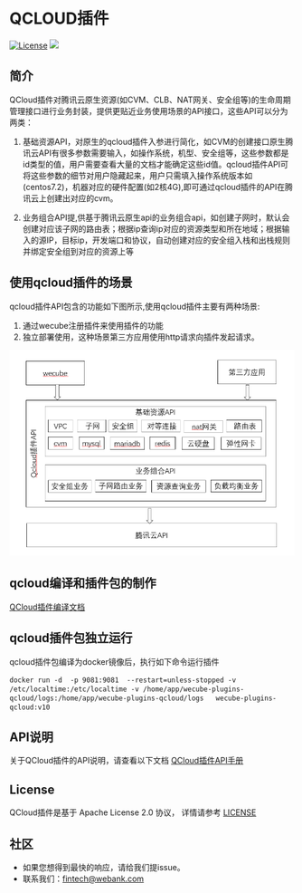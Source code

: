 # QCLOUD插件
[![License](https://img.shields.io/badge/License-Apache%202.0-blue.svg)](https://opensource.org/licenses/Apache-2.0)
![](https://img.shields.io/badge/language-golang-orang.svg)


## 简介

QCloud插件对腾讯云原生资源(如CVM、CLB、NAT网关、安全组等)的生命周期管理接口进行业务封装，提供更贴近业务使用场景的API接口，这些API可以分为两类：
1. 基础资源API，对原生的qcloud插件入参进行简化，如CVM的创建接口原生腾讯云API有很多参数需要输入，如操作系统，机型、安全组等，这些参数都是id类型的值，用户需要查看大量的文档才能确定这些id值。qcloud插件API可将这些参数的细节对用户隐藏起来，用户只需填入操作系统版本如(centos7.2)，机器对应的硬件配置(如2核4G),即可通过qcloud插件的API在腾讯云上创建出对应的cvm。

2. 业务组合API提,供基于腾讯云原生api的业务组合api，如创建子网时，默认会创建对应该子网的路由表；根据ip查询ip对应的资源类型和所在地域；根据输入的源IP，目标ip，开发端口和协议，自动创建对应的安全组入栈和出栈规则并绑定安全组到对应的资源上等

## 使用qcloud插件的场景
qcloud插件API包含的功能如下图所示,使用qcloud插件主要有两种场景:
1. 通过wecube注册插件来使用插件的功能
2. 独立部署使用，这种场景第三方应用使用http请求向插件发起请求。

<img src="./docs/compile/images/plugin_function.png" />


## qcloud编译和插件包的制作
[QCloud插件编译文档](docs/compile/wecube-plugins-qcloud_compile_guide.md)


## qcloud插件包独立运行
qcloud插件包编译为docker镜像后，执行如下命令运行插件

```
docker run -d  -p 9081:9081  --restart=unless-stopped -v /etc/localtime:/etc/localtime -v /home/app/wecube-plugins-qcloud/logs:/home/app/wecube-plugins-qcloud/logs   wecube-plugins-qcloud:v10
```

## API说明
关于QCloud插件的API说明，请查看以下文档
[QCloud插件API手册](docs/api/wecube_plugins_qcloud_api_guide.md)

## License
QCloud插件是基于 Apache License 2.0 协议， 详情请参考
[LICENSE](LICENSE)

## 社区
- 如果您想得到最快的响应，请给我们提issue。
- 联系我们：fintech@webank.com